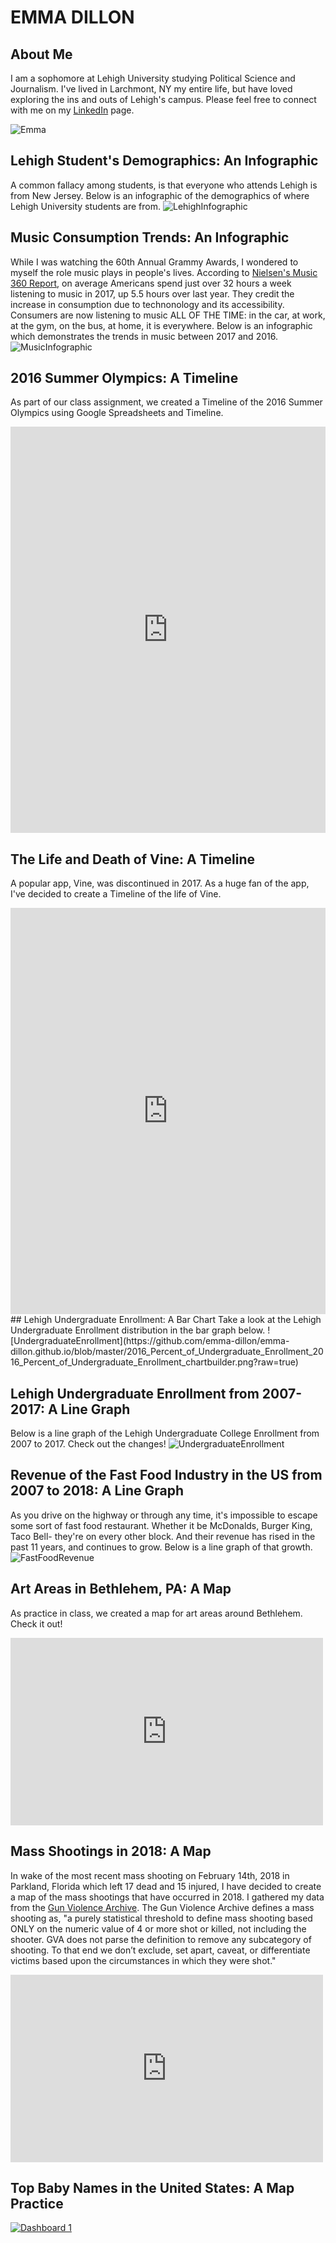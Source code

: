 # EMMA DILLON
## About Me
I am a sophomore at Lehigh University studying Political Science and Journalism. I've lived in Larchmont, NY my entire life, but have loved exploring the ins and outs of Lehigh's campus. Please feel free to connect with me on my [LinkedIn](https://www.linkedin.com/in/emmadillon98/) page. 

![Emma](https://github.com/emma-dillon/emma-dillon.github.io/blob/master/13978330_617525525076189_670056409_o%20(1).jpg?raw=true)

## Lehigh Student's Demographics: An Infographic
A common fallacy among students, is that everyone who attends Lehigh is from New Jersey. Below is an infographic of the demographics of where Lehigh University students are from.
![LehighInfographic](https://github.com/emma-dillon/emma-dillon.github.io/blob/master/Raise%20your%20glass.png?raw=true)

## Music Consumption Trends: An Infographic
While I was watching the 60th Annual Grammy Awards, I wondered to myself the role music plays in people's lives. According to [Nielsen's Music 360 Report](http://www.nielsen.com/us/en/insights/news/2017/time-with-tunes-how-technology-is-driving-music-consumption.html), on average Americans spend just over 32 hours a week listening to music in 2017, up 5.5 hours over last year. They credit the increase in consumption due to technonology and its accessibility. Consumers are now listening to music ALL OF THE TIME: in the car, at work, at the gym, on the bus, at home, it is everywhere. Below is an infographic which demonstrates the trends in music between 2017 and 2016.
![MusicInfographic](https://github.com/emma-dillon/emma-dillon.github.io/blob/master/Music%20Consumption.png?raw=true)

## 2016 Summer Olympics: A Timeline
As part of our class assignment, we created a Timeline of the 2016 Summer Olympics using Google Spreadsheets and Timeline.
<iframe src='https://cdn.knightlab.com/libs/timeline3/latest/embed/index.html?source=1Qw3e8Y_SwZbw7ayDmZ2YT9dbdXl-Jv53Xi1kjiVDQAU&font=Default&lang=en&initial_zoom=2&height=650' width='100%' height='650' webkitallowfullscreen mozallowfullscreen allowfullscreen frameborder='0'></iframe>

## The Life and Death of Vine: A Timeline
A popular app, Vine, was discontinued in 2017. As a huge fan of the app, I've decided to create a Timeline of the life of Vine. 
<iframe src='https://cdn.knightlab.com/libs/timeline3/latest/embed/index.html?source=1_aTfKwih8SWhVZU_vwGaVI4O1gbwrgLD34ZHDhWM2Bc&font=Default&lang=en&initial_zoom=2&height=650' width='100%' height='650' webkitallowfullscreen mozallowfullscreen allowfullscreen frameborder='0'></iframe>
## Lehigh Undergraduate Enrollment: A Bar Chart
Take a look at the Lehigh Undergraduate Enrollment distribution in the bar graph below. 
![UndergraduateEnrollment](https://github.com/emma-dillon/emma-dillon.github.io/blob/master/2016_Percent_of_Undergraduate_Enrollment_2016_Percent_of_Undergraduate_Enrollment_chartbuilder.png?raw=true)

## Lehigh Undergraduate Enrollment from 2007-2017: A Line Graph
Below is a line graph of the Lehigh Undergraduate College Enrollment from 2007 to 2017. Check out the changes!
![UndergraduateEnrollment](https://github.com/emma-dillon/emma-dillon.github.io/blob/master/Lehigh_Undergraduate_Enrollment_from_2007-2017_Arts_and_Science_Business_Engineering_chartbuilder.png?raw=true)

## Revenue of the Fast Food Industry in the US from 2007 to 2018: A Line Graph
As you drive on the highway or through any time, it's impossible to escape some sort of fast food restaurant. Whether it be McDonalds, Burger King, Taco Bell- they're on every other block. And their revenue has rised in the past 11 years, and continues to grow. Below is a line graph of that growth.  
![FastFoodRevenue](https://github.com/emma-dillon/emma-dillon.github.io/blob/master/Revenue_of_the_Fast_Food_Industry_in_the_US_from_2007_to_2018_Revenue_chartbuilder.png?raw=true)

## Art Areas in Bethlehem, PA: A Map
As practice in class, we created a map for art areas around Bethlehem. Check it out!
<iframe width="500" height="300" scrolling="no" frameborder="no" src="https://fusiontables.google.com/embedviz?q=select+col0+from+1I1PRfOuM5XSHfJ8W2G3zjF1dZae7Vcmhqu8biMcN&amp;viz=MAP&amp;h=false&amp;lat=40.61142802417879&amp;lng=-75.37207858504178&amp;t=1&amp;z=14&amp;l=col0&amp;y=2&amp;tmplt=2&amp;hml=ONE_COL_LAT_LNG"></iframe>

## Mass Shootings in 2018: A Map
In wake of the most recent mass shooting on February 14th, 2018 in Parkland, Florida which left 17 dead and 15 injured, I have decided to create a map of the mass shootings that have occurred in 2018. I gathered my data from the [Gun Violence Archive](http://www.gunviolencearchive.org/reports/mass-shooting). The Gun Violence Archive defines a mass shooting as, "a purely statistical threshold to define mass shooting based ONLY on the numeric value of 4 or more shot or killed, not including the shooter. GVA does not parse the definition to remove any subcategory of shooting. To that end we don’t exclude, set apart, caveat, or differentiate victims based upon the circumstances in which they were shot."
<iframe width="500" height="300" scrolling="no" frameborder="no" src="https://fusiontables.google.com/embedviz?q=select+col2+from+1BS4NeO13TtHGA4XrITYh7Bn8RkzeEkE5UOA9Reuz&amp;viz=MAP&amp;h=false&amp;lat=36.364219427188765&amp;lng=-87.568104425&amp;t=1&amp;z=4&amp;l=col2&amp;y=2&amp;tmplt=2&amp;hml=ONE_COL_LAT_LNG"></iframe>

## Top Baby Names in the United States: A Map Practice
<div class='tableauPlaceholder' id='viz1519084451290' style='position: relative'><noscript><a href='#'><img alt='Dashboard 1 ' src='https:&#47;&#47;public.tableau.com&#47;static&#47;images&#47;TO&#47;TOPBABYNAMESINTHEUS&#47;Dashboard1&#47;1_rss.png' style='border: none' /></a></noscript><object class='tableauViz'  style='display:none;'><param name='host_url' value='https%3A%2F%2Fpublic.tableau.com%2F' /> <param name='embed_code_version' value='3' /> <param name='site_root' value='' /><param name='name' value='TOPBABYNAMESINTHEUS&#47;Dashboard1' /><param name='tabs' value='no' /><param name='toolbar' value='yes'/<paramname='static_image'value='https:&#47;&#47;public.tableau.com&#47;static&#47;images&#47;TO&#47;TOPBABYNAMESINTHEUS&#47;Dashboard1&#47;1.png' /> <param name='animate_transition' value='yes' /><param name='display_static_image' value='yes' /><param name='display_spinner' value='yes' /><param name='display_overlay' value='yes' /><param name='display_count' value='yes' /><param name='filter' value='publish=yes' /></object></div><script type='text/javascript'>                    var divElement = document.getElementById('viz1519084451290');                    var vizElement = divElement.getElementsByTagName('object')[0]; vizElement.style.width='100%';vizElement.style.height=(divElement.offsetWidth*0.75)+'px'; var scriptElement = document.createElement('script');scriptElement.src = 'https://public.tableau.com/javascripts/api/viz_v1.js';vizElement.parentNode.insertBefore(scriptElement,vizElement);         </script>
